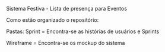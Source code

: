 Sistema Festiva - Lista de presença para Eventos



Como estão organizado o repositório:

Pastas:
Sprint    = Encontra-se as histórias de usuários e Sprints

Wireframe = Encontra-se os mockup do sistema



